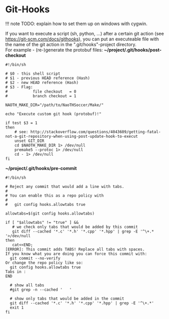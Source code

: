 # Git-Hooks
!!! note
    TODO: explain how to set them up on windows with cygwin.

If you want to execute a script (sh, python, ...) after a certain git
action (see https://git-scm.com/docs/githooks), you can put an
executeable file with the name of the git action in the
".git/hooks"-project directory.  
For example - (re-)generate the protobuf files:
**~/project/.git/hooks/post-checkout**

    #!/bin/sh

    # $0 - this shell script
    # $1 - previous HEAD reference (Hash)
    # $2 - new HEAD reference (Hash)
    # $3 - Flag:
    #           file checkout   = 0
    #           branch checkout = 1

    NAOTH_MAKE_DIR="/path/to/NaoTHSoccer/Make/"

    echo "Execute custom git hook (protobuf)!"

    if test $3 = 1
    then
        # see: http://stackoverflow.com/questions/4043609/getting-fatal-not-a-git-repository-when-using-post-update-hook-to-execut
        unset GIT_DIR
        cd $NAOTH_MAKE_DIR 1> /dev/null
        premake5 --protoc 1> /dev/null
        cd - 1> /dev/null
    fi

**~/project/.git/hooks/pre-commit**
    
    #!/bin/sh
    
    # Reject any commit that would add a line with tabs.
    #
    # You can enable this as a repo policy with
    #
    #   git config hooks.allowtabs true
    
    allowtabs=$(git config hooks.allowtabs)
    
    if [ "$allowtabs" != "true" ] &&
       # we check only tabs that would be added by this commit
       git diff --cached '*.c' '*.h' '*.cpp' '*.hpp' | grep -E '^\+.*	'>/dev/null
    then
       cat<<END;
    [ERROR]: This commit adds TABS! Replace all tabs with spaces.
    If you know what you are doing you can force this commit with:
      git commit --no-verify
    Or change the repo policy like so:
      git config hooks.allowtabs true
    Tabs in :
    END
    
      # show all tabs
      #git grep -n --cached '	'
      
      # show only tabs that would be added in the commit
      git diff --cached '*.c' '*.h' '*.cpp' '*.hpp' | grep -E '^\+.*'
      exit 1
    fi
